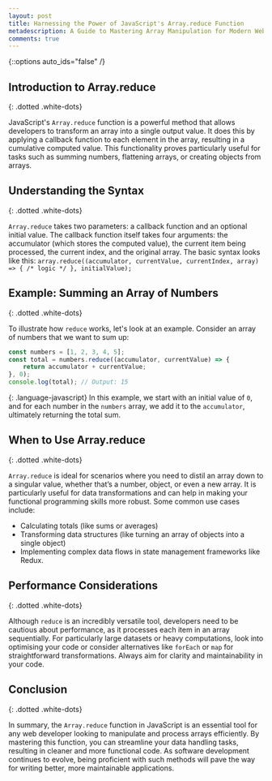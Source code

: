 ```yaml
---
layout: post
title: Harnessing the Power of JavaScript's Array.reduce Function
metadescription: A Guide to Mastering Array Manipulation for Modern Web Development
comments: true
---
```

{::options auto_ids="false" /}
## Introduction to Array.reduce
{: .dotted .white-dots}

JavaScript's `Array.reduce` function is a powerful method that allows developers to transform an array into a single output value. It does this by applying a callback function to each element in the array, resulting in a cumulative computed value. This functionality proves particularly useful for tasks such as summing numbers, flattening arrays, or creating objects from arrays.

## Understanding the Syntax
{: .dotted .white-dots}

`Array.reduce` takes two parameters: a callback function and an optional initial value. The callback function itself takes four arguments: the accumulator (which stores the computed value), the current item being processed, the current index, and the original array. The basic syntax looks like this: `array.reduce((accumulator, currentValue, currentIndex, array) => { /* logic */ }, initialValue);`

## Example: Summing an Array of Numbers
{: .dotted .white-dots}

To illustrate how `reduce` works, let's look at an example. Consider an array of numbers that we want to sum up:

```javascript
const numbers = [1, 2, 3, 4, 5];
const total = numbers.reduce((accumulator, currentValue) => {
    return accumulator + currentValue;
}, 0);
console.log(total); // Output: 15
```
{: .language-javascript}
In this example, we start with an initial value of `0`, and for each number in the `numbers` array, we add it to the `accumulator`, ultimately returning the total sum.

## When to Use Array.reduce
{: .dotted .white-dots}

`Array.reduce` is ideal for scenarios where you need to distil an array down to a singular value, whether that’s a number, object, or even a new array. It is particularly useful for data transformations and can help in making your functional programming skills more robust. Some common use cases include:
- Calculating totals (like sums or averages)
- Transforming data structures (like turning an array of objects into a single object)
- Implementing complex data flows in state management frameworks like Redux.

## Performance Considerations
{: .dotted .white-dots}

Although `reduce` is an incredibly versatile tool, developers need to be cautious about performance, as it processes each item in an array sequentially. For particularly large datasets or heavy computations, look into optimising your code or consider alternatives like `forEach` or `map` for straightforward transformations. Always aim for clarity and maintainability in your code.

## Conclusion
{: .dotted .white-dots}

In summary, the `Array.reduce` function in JavaScript is an essential tool for any web developer looking to manipulate and process arrays efficiently. By mastering this function, you can streamline your data handling tasks, resulting in cleaner and more functional code. As software development continues to evolve, being proficient with such methods will pave the way for writing better, more maintainable applications.

